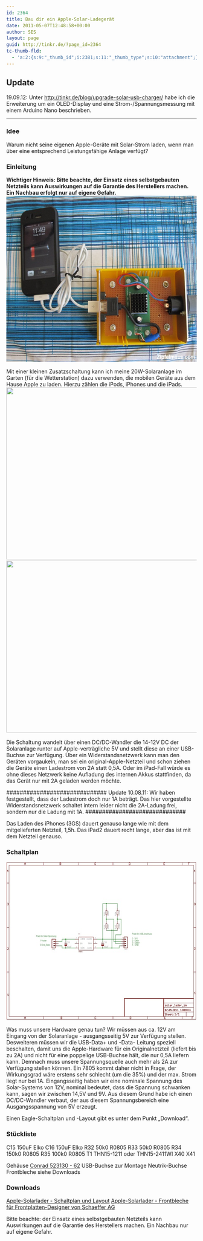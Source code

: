 ```yaml
---
id: 2364
title: Bau dir ein Apple-Solar-Ladegerät
date: 2011-05-07T12:48:58+00:00
author: SES
layout: page
guid: http://tinkr.de/?page_id=2364
tc-thumb-fld:
  - 'a:2:{s:9:"_thumb_id";i:2381;s:11:"_thumb_type";s:10:"attachment";}'
---
```

## Update

19.09.12: Unter <http://tinkr.de/blog/upgrade-solar-usb-charger/> habe ich die Erweiterung um ein OLED-Display und eine Strom-/Spannungsmessung mit einem Arduino Nano beschrieben.

* * *

### Idee

Warum nicht seine eigenen Apple-Geräte mit Solar-Strom laden, wenn man über eine entsprechend Leistungsfähige Anlage verfügt?

### Einleitung

**Wichtiger Hinweis: Bitte beachte, der Einsatz eines selbstgebauten Netzteils kann Auswirkungen auf die Garantie des Herstellers machen. Ein Nachbau erfolgt nur auf eigene Gefahr.**
<img loading="lazy" src="/assets/2011/05/apple_solar_charger_3.jpg" alt="" title="Iphone mit dem Apple-Solar-Lagegerät" width="606" height="439" class="alignnone size-full wp-image-2365" />

Mit einer kleinen Zusatzschaltung kann ich meine 20W-Solaranlage im Garten (für die Wetterstation) dazu verwenden, die mobilen Geräte aus dem Hause Apple zu laden. Hierzu zählen die iPods, iPhones und die iPads.
<img loading="lazy" src="/assets/2011/05/apple_solar_charger_solar_anlage.jpg" alt="" title="Garten Solaranlage - 20W" width="606" height="455" class="alignnone size-full wp-image-2367" srcset="/assets/2011/05/apple_solar_charger_solar_anlage.jpg 606w, /assets/2011/05/apple_solar_charger_solar_anlage-240x180.jpg 240w" sizes="(max-width: 606px) 100vw, 606px" />
<img loading="lazy" src="/assets/2011/05/apple_solar_charger_4.jpg" alt="" title="Zusammengebautes Gehäuse vom Ladegerät" width="606" height="455" class="alignnone size-full wp-image-2366" srcset="/assets/2011/05/apple_solar_charger_4.jpg 606w, /assets/2011/05/apple_solar_charger_4-240x180.jpg 240w" sizes="(max-width: 606px) 100vw, 606px" />

Die Schaltung wandelt über einen DC/DC-Wandler die 14-12V DC der Solaranlage runter auf Apple-verträgliche 5V und stellt diese an einer USB-Buchse zur Verfügung. Über ein Widerstandsnetzwerk kann man den Geräten vorgaukeln, man sei ein original-Apple-Netzteil und schon ziehen die Geräte einen Ladestrom von 2A statt 0,5A. Oder im iPad-Fall würde es ohne dieses Netzwerk keine Aufladung des internen Akkus stattfinden, da das Gerät nur mit 2A geladen werden möchte.

##############################
Update 10.08.11: Wir haben festgestellt, dass der Ladestrom doch nur 1A beträgt. Das hier vorgestellte Widerstandsnetzwerk schaltet intern leider nicht die 2A-Ladung frei, sondern nur die Ladung mit 1A.
##############################

Das Laden des iPhones (3GS) dauert genauso lange wie mit dem mitgelieferten Netzteil, 1,5h. Das iPad2 dauert recht lange, aber das ist mit dem Netzteil genauso.

### Schaltplan

[<img loading="lazy" src="/assets/2011/05/solar_lader_zm_110507_sch_sml.jpg" alt="" title="Apple-Solar-Lader Schaltplan" width="606" height="418" class="alignnone size-full wp-image-2371" />](/assets/2011/05/solar_lader_zm_110507_sch.jpg)

Was muss unsere Hardware genau tun? Wir müssen aus ca. 12V am Eingang von der Solaranlage - ausgangsseitig 5V zur Verfügung stellen. Desweiteren müssen wir die USB-Data+ und -Data- Leitung speziell beschalten, damit uns die Apple-Hardware für ein Originalnetzteil (liefert bis zu 2A) und nicht für eine poppelige USB-Buchse hält, die nur 0,5A liefern kann.
Demnach muss unsere Spannungsquelle auch mehr als 2A zur Verfügung stellen können. Ein 7805 kommt daher nicht in Frage, der Wirkungsgrad wäre erstens sehr schlecht (um die 35%) und der max. Strom liegt nur bei 1A.
Eingangsseitig haben wir eine nominale Spannung des Solar-Systems von 12V, nominal bedeutet, dass die Spannung schwanken kann, sagen wir zwischen 14,5V und 9V. Aus diesem Grund habe ich einen DC/DC-Wandler verbaut, der aus diesem Spannungsbereich eine Ausgangsspannung von 5V erzeugt.

Einen Eagle-Schaltplan und -Layout gibt es unter dem Punkt &#8222;Download&#8220;.

### Stückliste

C15 150uF Elko
C16 150uF Elko
R32 50k0 R0805
R33 50k0 R0805
R34 150k0 R0805
R35 100k0 R0805
T1 THN15-1211 oder THN15-2411WI
X40
X41

Gehäuse [Conrad 523130 - 62](http://www.conrad.de/ce/de/product/523130/EURO-KUNSTSTOFF-GEHAeUSE-GELB)
USB-Buchse zur Montage
Neutrik-Buchse
Frontbleche siehe Downloads

### Downloads

[Apple-Solarlader - Schaltplan und Layout](/assets/2011/05/solar_lader_zm_110507.zip)
[Apple-Solarlader - Frontbleche für Frontplatten-Designer von Schaeffer AG](/assets/2011/05/solarlader_schaeffer_ag_110410.zip)

Bitte beachte: der Einsatz eines selbstgebauten Netzteils kann Auswirkungen auf die Garantie des Herstellers machen. Ein Nachbau nur auf eigene Gefahr.
